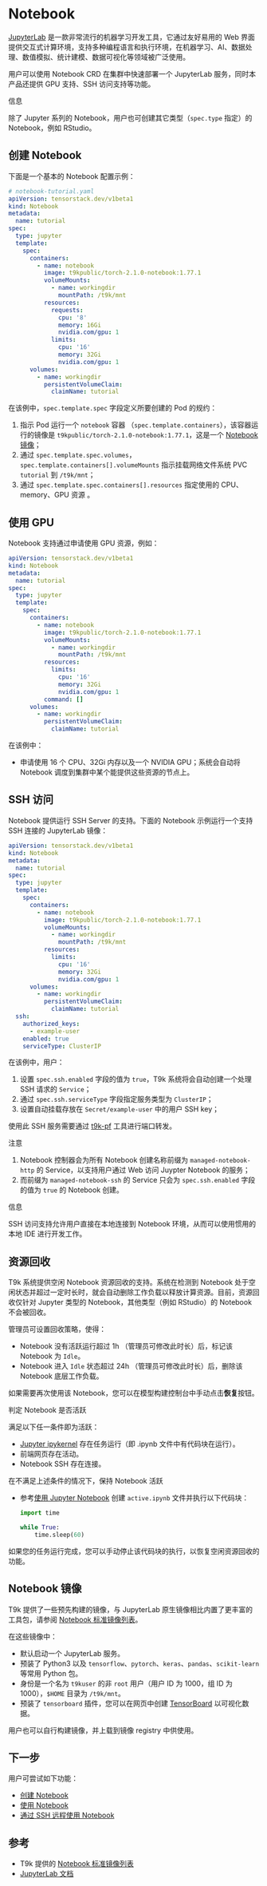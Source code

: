 # Notebook

<a target="_blank" rel="noopener noreferrer" href="https://jupyterlab.readthedocs.io/en/latest/">JupyterLab</a> 是一款非常流行的机器学习开发工具，它通过友好易用的 Web 界面提供交互式计算环境，支持多种编程语言和执行环境，在机器学习、AI、数据处理、数值模拟、统计建模、数据可视化等领域被广泛使用。

用户可以使用 Notebook CRD 在集群中快速部署一个 JupyterLab 服务，同时本产品还提供 GPU 支持、SSH 访问支持等功能。

</aside>

<aside class="note info">
<div class="title">信息</div>

除了 Jupyter 系列的 Notebook，用户也可创建其它类型（`spec.type` 指定）的 Notebook，例如 RStudio。

</aside>

## 创建 Notebook

下面是一个基本的 Notebook 配置示例：

```yaml
# notebook-tutorial.yaml
apiVersion: tensorstack.dev/v1beta1
kind: Notebook
metadata:
  name: tutorial
spec:
  type: jupyter
  template:
    spec:
      containers:
        - name: notebook
          image: t9kpublic/torch-2.1.0-notebook:1.77.1
          volumeMounts:
            - name: workingdir
              mountPath: /t9k/mnt
          resources:
            requests:
              cpu: '8'
              memory: 16Gi
              nvidia.com/gpu: 1
            limits:
              cpu: '16'
              memory: 32Gi
              nvidia.com/gpu: 1
      volumes:
        - name: workingdir
          persistentVolumeClaim:
            claimName: tutorial
```

在该例中，`spec.template.spec` 字段定义所要创建的 Pod 的规约：

1. 指示 Pod 运行一个 `notebook` 容器 （`spec.template.containers`），该容器运行的镜像是 `t9kpublic/torch-2.1.0-notebook:1.77.1`，这是一个 [Notebook 镜像](#notebook镜像)；
2. 通过 `spec.template.spec.volumes`，`spec.template.containers[].volumeMounts` 指示挂载网络文件系统 PVC `tutorial` 到 `/t9k/mnt`；
3. 通过 `spec.template.spec.containers[].resources` 指定使用的 CPU、memory、GPU 资源 。


## 使用 GPU

Notebook 支持通过申请使用 GPU 资源，例如：

```yaml
apiVersion: tensorstack.dev/v1beta1
kind: Notebook
metadata:
  name: tutorial
spec:
  type: jupyter
  template:
    spec:
      containers:
        - name: notebook
          image: t9kpublic/torch-2.1.0-notebook:1.77.1
          volumeMounts:
            - name: workingdir
              mountPath: /t9k/mnt
          resources:
            limits:
              cpu: '16'
              memory: 32Gi
              nvidia.com/gpu: 1
          command: []
      volumes:
        - name: workingdir
          persistentVolumeClaim:
            claimName: tutorial
```

在该例中：

* 申请使用 16 个 CPU、32Gi 内存以及一个 NVIDIA GPU；系统会自动将 Notebook 调度到集群中某个能提供这些资源的节点上。

## SSH 访问

Notebook 提供运行 SSH Server 的支持。下面的 Notebook 示例运行一个支持 SSH 连接的 JupyterLab 镜像：

```yaml
apiVersion: tensorstack.dev/v1beta1
kind: Notebook
metadata:
  name: tutorial
spec:
  type: jupyter
  template:
    spec:
      containers:
        - name: notebook
          image: t9kpublic/torch-2.1.0-notebook:1.77.1
          volumeMounts:
            - name: workingdir
              mountPath: /t9k/mnt
          resources:
            limits:
              cpu: '16'
              memory: 32Gi
              nvidia.com/gpu: 1
      volumes:
        - name: workingdir
          persistentVolumeClaim:
            claimName: tutorial
  ssh:
    authorized_keys:
      - example-user
    enabled: true
    serviceType: ClusterIP
```

在该例中，用户：

1. 设置 `spec.ssh.enabled` 字段的值为 `true`，T9k 系统将会自动创建一个处理 SSH 请求的 `Service`；
2. 通过 `spec.ssh.serviceType` 字段指定服务类型为 `ClusterIP`；
3. 设置自动挂载存放在 `Secret/example-user` 中的用户 SSH key；

使用此 SSH 服务需要通过 [t9k-pf](../../tools/cli-t9k-pf/index.md) 工具进行端口转发。

<aside class="note">
<div class="title">注意</div>

1. Notebook 控制器会为所有 Notebook 创建名称前缀为 `managed-notebook-http` 的 Service，以支持用户通过 Web 访问 Juypter Notebook 的服务；
2. 而前缀为 `managed-notebook-ssh` 的 Service 只会为 `spec.ssh.enabled` 字段的值为 `true` 的 Notebook 创建。

</aside>

<aside class="note info">
<div class="title">信息</div>

SSH 访问支持允许用户直接在本地连接到 Notebook 环境，从而可以使用惯用的本地 IDE 进行开发工作。

</aside>

## 资源回收

T9k 系统提供空闲 Notebook 资源回收的支持。系统在检测到 Notebook 处于空闲状态并超过一定时长时，就会自动删除工作负载以释放计算资源。目前，资源回收仅针对 Jupyter 类型的 Notebook，其他类型（例如 RStudio）的 Notebook 不会被回收。

管理员可设置回收策略，使得：

* Notebook 没有活跃运行超过 1h （管理员可修改此时长）后，标记该 Notebook 为 `Idle`。
* Notebook 进入 `Idle` 状态超过 24h （管理员可修改此时长）后，删除该 Notebook 底层工作负载。

如果需要再次使用该 Notebook，您可以在模型构建控制台中手动点击**恢复**按钮。

<aside class="note info">
<div class="title">判定 Notebook 是否活跃</div>

满足以下任一条件即为活跃：

* <a target="_blank" rel="noopener noreferrer" href="https://github.com/jupyter/jupyter/wiki/Jupyter-kernels">Jupyter ipykernel</a> 存在任务运行（即 .ipynb 文件中有代码块在运行）。
* 前端网页存在活动。
* Notebook SSH 存在连接。

</aside>

<aside class="note info">
<div class="title">在不满足上述条件的情况下，保持 Notebook 活跃</div>

* 参考[使用 Jupyter Notebook](../../tasks/develop-and-test-model/use-notebook.md#使用-jupyter-notebook) 创建 `active.ipynb` 文件并执行以下代码块：
  
  ```python
  import time

  while True:
      time.sleep(60)
  ```

如果您的任务运行完成，您可以手动停止该代码块的执行，以恢复空闲资源回收的功能。

</aside>

## Notebook 镜像

T9k 提供了一些预先构建的镜像，与 JupyterLab 原生镜像相比内置了更丰富的工具包，请参阅 [Notebook 标准镜像列表](../../references/standard-images.md#notebook-标准镜像列表)。

在这些镜像中：

* 默认启动一个 JupyterLab 服务。
* 预装了 Python3 以及 `tensorflow`、`pytorch`、`keras`、`pandas`、`scikit-learn` 等常用 Python 包。
* 身份是一个名为 `t9kuser` 的非 `root` 用户（用户 ID 为 1000，组 ID 为 1000），`$HOME` 目录为 `/t9k/mnt`。
* 预装了 `tensorboard` 插件，您可以在网页中创建 <a target="_blank" rel="noopener noreferrer" href="https://www.tensorflow.org/tensorboard">TensorBoard</a> 以可视化数据。

用户也可以自行构建镜像，并上载到镜像 registry 中供使用。

## 下一步

用户可尝试如下功能：

* [创建 Notebook](../../tasks/create-notebook.md)
* [使用 Notebook](../../tasks/use-notebook.md)
* [通过 SSH 远程使用 Notebook](../../tasks/ssh-notebook.md)

## 参考

* T9k 提供的 [Notebook 标准镜像列表](../../references/standard-images.md#notebook-标准镜像列表)
* <a target="_blank" rel="noopener noreferrer" href="https://jupyterlab.readthedocs.io/en/stable/">JupyterLab 文档</a>
